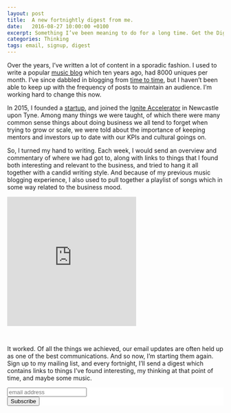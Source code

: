 ```yaml
---
layout: post
title:  A new fortnightly digest from me.
date:   2016-08-27 10:00:00 +0100
excerpt: Something I’ve been meaning to do for a long time. Get the Digest.
categories: Thinking
tags: email, signup, digest
---
```


Over the years, I’ve written a lot of content in a sporadic fashion. I used to write a popular [music blog](http://grammardj.blogspot.com) which ten years ago, had 8000 uniques per month. I’ve since dabbled in blogging from [time to time](http://downwithvowels.com), but I haven’t been able to keep up with the frequency of posts to maintain an audience. I’m working hard to change this now.

In 2015, I founded a [startup](http://knockerapp.com), and joined the [Ignite Accelerator](http://ignite.io) in Newcastle upon Tyne. Among many things we were taught, of which there were many common sense things about doing business we all tend to forget when trying to grow or scale, we were told about the importance of keeping mentors and investors up to date with our KPIs and cultural goings on.

So, I turned my hand to writing. Each week, I would send an overview and commentary of where we had got to, along with links to things that I found both interesting and relevant to the business, and tried to hang it all together with a candid writing style. And because of my previous music blogging experience, I also used to pull together a playlist of songs which in some way related to the business mood.

<iframe src="https://embed.spotify.com/?uri=spotify%3Auser%3Ajonthebeef%3Aplaylist%3A77RcbS6wkwl5W2h3RmUOL6" style="padding-bottom: 30px; height: 300px;" frameborder="0" allowtransparency="true"></iframe>

It worked. Of all the things we achieved, our email updates are often held up as one of the best communications. And so now, I’m starting them again. Sign up to my mailing list, and every fortnight, I’ll send a digest which contains links to things I’ve found interesting, my thinking at that point of time, and maybe some music.

<!-- Begin MailChimp Signup Form -->
<link href="//cdn-images.mailchimp.com/embedcode/horizontal-slim-10_7.css" rel="stylesheet" type="text/css">
<style type="text/css">
	#mc_embed_signup{background:#fff; clear:left; font:14px Helvetica,Arial,sans-serif; width:100%;}
	/* Add your own MailChimp form style overrides in your site stylesheet or in this style block.
	   We recommend moving this block and the preceding CSS link to the HEAD of your HTML file. */
</style>
<div id="mc_embed_signup">
<form action="//xyz.us14.list-manage.com/subscribe/post?u=64766a1c8e625212c90caadc3&amp;id=fd5e4fcab9" method="post" id="mc-embedded-subscribe-form" name="mc-embedded-subscribe-form" class="validate" target="_blank" novalidate>
    <div id="mc_embed_signup_scroll">
<input type="email" value="" name="EMAIL" class="email" id="mce-EMAIL" placeholder="email address" required>
<!-- real people should not fill this in and expect good things - do not remove this or risk form bot signups-->
<div style="position: absolute; left: -5000px;" aria-hidden="true"><input type="text" name="b_64766a1c8e625212c90caadc3_fd5e4fcab9" tabindex="-1" value=""></div>
<div class="clear"><input type="submit" value="Subscribe" name="subscribe" id="mc-embedded-subscribe" class="button"></div>
</div>
</form>
</div>
<!--End mc_embed_signup-->
